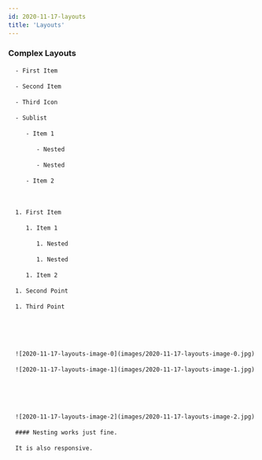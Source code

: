 ```yaml
---
id: 2020-11-17-layouts
title: 'Layouts'
---
```


### Complex Layouts

      - First Item

      - Second Item

      - Third Icon

      - Sublist

         - Item 1

            - Nested

            - Nested

         - Item 2



      1. First Item

         1. Item 1

            1. Nested

            1. Nested

         1. Item 2

      1. Second Point

      1. Third Point





      ![2020-11-17-layouts-image-0](images/2020-11-17-layouts-image-0.jpg)

      ![2020-11-17-layouts-image-1](images/2020-11-17-layouts-image-1.jpg)





      ![2020-11-17-layouts-image-2](images/2020-11-17-layouts-image-2.jpg)

      #### Nesting works just fine.

      It is also responsive.
